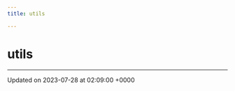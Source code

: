 ```yaml
---
title: utils

---
```


# utils








-------------------------------

Updated on 2023-07-28 at 02:09:00 +0000